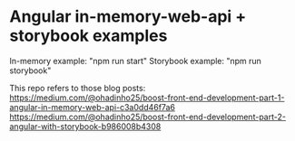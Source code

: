 # Angular in-memory-web-api + storybook examples

In-memory example: "npm run start"
Storybook example: "npm run storybook"

This repo refers to those blog posts:
https://medium.com/@ohadinho25/boost-front-end-development-part-1-angular-in-memory-web-api-c3a0dd46f7a6
https://medium.com/@ohadinho25/boost-front-end-development-part-2-angular-with-storybook-b986008b4308